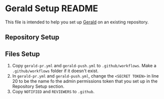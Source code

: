 # Gerald Setup README

This file is intended to help you set up [Gerald](github.com/Khan/gerald) on an existing repository.

## Repository Setup

## Files Setup

1. Copy `gerald-pr.yml` and `gerald-push.yml` to `.github/workflows`. Make a `.github/workflows` folder if it doesn't exist.
2. In `gerald-pr.yml` and `gerald-push.yml`, change the `<SECRET TOKEN>` in line 20 to be the name fo the admin permissions token that you set up in the Repository Setup section.
3. Copy `NOTIFIED` and `REVIEWERS` to `.github`.